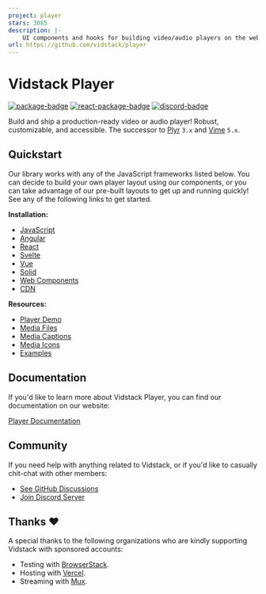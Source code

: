 ```yaml
---
project: player
stars: 3085
description: |-
    UI components and hooks for building video/audio players on the web. Robust, customizable, and accessible. Modern alternative to JW Player and Video.js.
url: https://github.com/vidstack/player
---
```


# Vidstack Player

[![package-badge]][package]
[![react-package-badge]][react-package]
[![discord-badge]][discord]

Build and ship a production-ready video or audio player! Robust, customizable, and accessible. The
successor to [Plyr][plyr] `3.x` and [Vime][vime] `5.x`.

## Quickstart

Our library works with any of the JavaScript frameworks listed below. You can decide to
build your own player layout using our components, or you can take advantage of our pre-built
layouts to get up and running quickly! See any of the following links to get started.

**Installation:**

- [JavaScript](https://www.vidstack.io/docs/player/getting-started/installation/javascript)
- [Angular](https://www.vidstack.io/docs/player/getting-started/installation/angular)
- [React](https://www.vidstack.io/docs/player/getting-started/installation/react)
- [Svelte](https://www.vidstack.io/docs/player/getting-started/installation/svelte)
- [Vue](https://www.vidstack.io/docs/player/getting-started/installation/vue)
- [Solid](https://www.vidstack.io/docs/player/getting-started/installation/solid)
- [Web Components](https://www.vidstack.io/docs/player/getting-started/installation/web-components)
- [CDN](https://www.vidstack.io/docs/player/getting-started/installation/cdn)

**Resources:**

- [Player Demo](https://www.vidstack.io/player/demo)
- [Media Files](https://github.com/vidstack/media-files)
- [Media Captions](https://github.com/vidstack/media-captions)
- [Media Icons](https://www.vidstack.io/media-icons)
- [Examples](https://github.com/vidstack/examples)

## Documentation

If you'd like to learn more about Vidstack Player, you can find our documentation on our website:

[Player Documentation][docs-player]

## Community

If you need help with anything related to Vidstack, or if you'd like to casually chit-chat with
other members:

- [See GitHub Discussions][discussions]
- [Join Discord Server][discord]

## Thanks ❤️

A special thanks to the following organizations who are kindly supporting Vidstack with sponsored
accounts:

- Testing with [BrowserStack](https://www.browserstack.com).
- Hosting with [Vercel](https://vercel.com).
- Streaming with [Mux](https://www.mux.com).

[vime]: https://github.com/vime-js/vime
[plyr]: https://github.com/sampotts/plyr
[docs-player]: https://www.vidstack.io/docs/player
[package]: https://www.npmjs.com/package/vidstack
[package-badge]: https://img.shields.io/npm/v/vidstack/next?style=flat-square&label=vidstack@next
[react-package]: https://www.npmjs.com/package/@vidstack/react
[react-package-badge]: https://img.shields.io/npm/v/@vidstack/react/next?style=flat-square&label=@vidstack/react@next
[discord]: https://discord.gg/QAjfh2gZE4
[discord-badge]: https://img.shields.io/discord/742612686679965696?color=%235865F2&label=%20&logo=discord&logoColor=white&style=flat-square
[discussions]: https://github.com/vidstack/player/discussions

